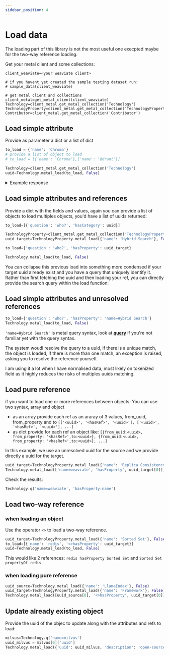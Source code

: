 ```yaml
---
sidebar_position: 4
---
```


# Load data

The loading part of this library is not the most useful one execpted maybe for the two-way reference loading.

Get your metal client and some collections:

```
client_weaviate=<your weaviate client>

# if you havent yet created the sample testing dataset run:
# sample_data(client_weaviate)

# get metal client and collections
client_metal=get_metal_client(client_weaviate)
Technology=client_metal.get_metal_collection('Technology')
TechnologyProperty=client_metal.get_metal_collection('TechnologyProperty')
Contributor=client_metal.get_metal_collection('Contributor')
```
## Load simple attribute

Provide as parameter a dict or a list of dict

```python
to_load = {'name': 'Chroma'}
# provide a list of object to load
# to_load = [{'name': 'Chroma'},{'name': 'Qdrant'}]

Technology=client_metal.get_metal_collection('Technology')
uuid=Technology.metal_load(to_load, False)
```

<details>
  <summary>Example response</summary>
```json
[UUID('b0b0f7b2-1a16-4a7f-8a1f-cb6c93db5137')]
```
</details>

## Load simple attributes and references

Provide a dict with the fields and values, again you can provide a list of objects to load multiples objects, you'd have a list of uuids returned:

```python
to_load=[{'question': 'who?', 'hasCategory': uuid}]

TechnologyProperty=client_metal.get_metal_collection('TechnologyProperty')
uuid_target=TechnologyProperty.metal_load({'name': 'Hybrid Search'}, False)

to_load={'question': 'who?', 'hasProperty': uuid_target}

Technology.metal_load(to_load, False)
```

You can collapse this previous load into something more condensed if your target uuid already exist and you have a query that uniquely identify it. 
Rather than first fetching the uuid and then loading your ref, you can directly provide the search query within the load function:

## Load simple attributes and unresolved references

```python
to_load={'question': 'who?', 'hasProperty': 'name=Hybrid Search'}
Technology.metal_load(to_load, False)
```

`'name=Hybrid Search'` is metal query syntax, look at **[query](query_data.md)** if you're not familiar yet with the query syntax.

The system woudl resolve the query to a uuid, if there is a unique match, the object is loaded, if there is more than one match, an exception is raised, asking you to resolve the reference yourself.

I am using it a lot when I have normalised data, most likely on tokenized field as it highly reduces the risks of multiples uuids matching.

## Load pure reference

if you want to load one or more references between objects:
You can use two syntax, array and object
- as an array provide each ref as an araray of 3 values, from_uuid, from_property and to `[['<uuid>', '<hasRef>', '<uuid>'], ['<uuid>', '<hasRef>', '<uuid>'], ...]`
- as dict provide for each ref an object like: `[{from_uuid:<uuid>, from_property: '<hasRef>',to:<uuid>}, {from_uuid:<uuid>, from_property: '<hasRef>',to:<uuid>}, ...]`

In this example, we use an unresolved uuid for the source and we provide directly a uuid for the target.

```python
uuid_target=TechnologyProperty.metal_load({'name': 'Replica Consistency'}, False)
Technology.metal_load(['name=weaviate', 'hasProperty', uuid_target[0]], False)
```

Check the results:

```python
Technology.q('name=weaviate', 'hasProperty:name')
```

## Load two-way reference

### when loading an object

Use the operator `<>` to load a two-way reference.

```python
uuid_target=TechnologyProperty.metal_load({'name': 'Sorted Set'}, False)
to_load=[{'name': 'redis', '<>hasProperty': uuid_target}]
uuid=Technology.metal_load(to_load, False)
```

This would like 2 references:
`redis hasProperty Sorted Set` and `Sorted Set propertyOf redis`

### when loading pure reference

```python
uuid_source=Technology.metal_load({'name': 'LlamaIndex'}, False)
uuid_target=TechnologyProperty.metal_load({'name': 'Framework'}, False)
Technology.metal_load([uuid_source[0], '<>hasProperty', uuid_target[0]], False)
```

## Update already existing object

Provide the uuid of the objec to update along with the attributes and refs to load:

```python
milvus=Technology.q('name=milvus')
uuid_milvus = milvus[0]['uuid']
Technology.metal_load({'uuid': uuid_milvus, 'description': 'open-source vector databse'}, False)
```

